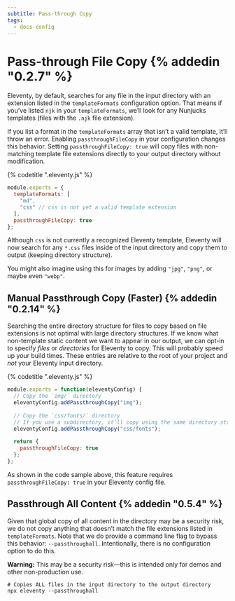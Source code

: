 ```yaml
---
subtitle: Pass-through Copy
tags:
  - docs-config
---
```

# Pass-through File Copy  {% addedin "0.2.7" %}

Eleventy, by default, searches for any file in the input directory with an extension listed in the `templateFormats` configuration option. That means if you’ve listed `njk` in your `templateFormats`, we’ll look for any Nunjucks templates (files with the `.njk` file extension).

If you list a format in the `templateFormats` array that isn’t a valid template, it’ll throw an error. Enabling `passthroughFileCopy` in your configuration changes this behavior. Setting `passthroughFileCopy: true` will copy files with non-matching template file extensions directly to your output directory without modification.

{% codetitle ".eleventy.js" %}

```js
module.exports = {
  templateFormats: [
    "md",
    "css" // css is not yet a valid template extension
  ],
  passthroughFileCopy: true
};
```

Although `css` is not currently a recognized Eleventy template, Eleventy will now search for any `*.css` files inside of the input directory and copy them to output (keeping directory structure).

You might also imagine using this for images by adding `"jpg"`, `"png"`, or maybe even `"webp"`.

## Manual Passthrough Copy (Faster) {% addedin "0.2.14" %}

Searching the entire directory structure for files to copy based on file extensions is not optimal with large directory structures. If we know what non-template static content we want to appear in our output, we can opt-in to specify _files_ or _directories_ for Eleventy to copy. This will probably speed up your build times. These entries are relative to the root of your project and _not_ your Eleventy input directory.

{% codetitle ".eleventy.js" %}

```js
module.exports = function(eleventyConfig) {
  // Copy the `img/` directory 
  eleventyConfig.addPassthroughCopy("img");
  
  // Copy the `css/fonts/` directory
  // If you use a subdirectory, it’ll copy using the same directory structure.
  eleventyConfig.addPassthroughCopy("css/fonts");
  
  return {
    passthroughFileCopy: true
  };
};
```

As shown in the code sample above, this feature requires `passthroughFileCopy: true` in your Eleventy config file.

## Passthrough All Content {% addedin "0.5.4" %}

Given that global copy of all content in the directory may be a security risk, we do not copy anything that doesn’t match the file extensions listed in `templateFormats`. Note that we do provide a command line flag to bypass this behavior: `--passthroughall`. Intentionally, there is no configuration option to do this.

<div class="elv-callout elv-callout-warn"><strong>Warning:</strong> This may be a security risk—this is intended only for demos and other non-production use.</div>

```
# Copies ALL files in the input directory to the output directory
npx eleventy --passthroughall
```
